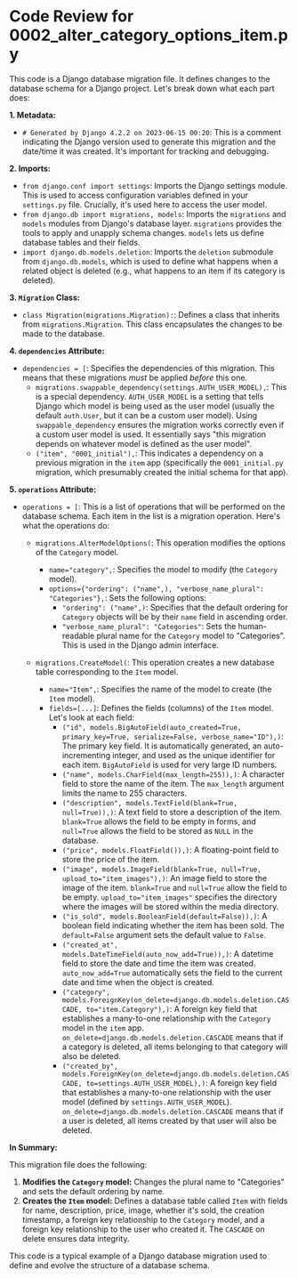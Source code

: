 # Code Review for 0002_alter_category_options_item.py

This code is a Django database migration file. It defines changes to the database schema for a Django project.  Let's break down what each part does:

**1. Metadata:**

*   `# Generated by Django 4.2.2 on 2023-06-15 00:20`:  This is a comment indicating the Django version used to generate this migration and the date/time it was created.  It's important for tracking and debugging.

**2. Imports:**

*   `from django.conf import settings`: Imports the Django settings module. This is used to access configuration variables defined in your `settings.py` file.  Crucially, it's used here to access the user model.
*   `from django.db import migrations, models`:  Imports the `migrations` and `models` modules from Django's database layer.  `migrations` provides the tools to apply and unapply schema changes. `models` lets us define database tables and their fields.
*   `import django.db.models.deletion`: Imports the `deletion` submodule from `django.db.models`, which is used to define what happens when a related object is deleted (e.g., what happens to an item if its category is deleted).

**3. `Migration` Class:**

*   `class Migration(migrations.Migration):`:  Defines a class that inherits from `migrations.Migration`.  This class encapsulates the changes to be made to the database.

**4. `dependencies` Attribute:**

*   `dependencies = [`:  Specifies the dependencies of this migration.  This means that these migrations *must* be applied *before* this one.
    *   `migrations.swappable_dependency(settings.AUTH_USER_MODEL),`:  This is a special dependency. `AUTH_USER_MODEL` is a setting that tells Django which model is being used as the user model (usually the default `auth.User`, but it can be a custom user model).  Using `swappable_dependency` ensures the migration works correctly even if a custom user model is used.  It essentially says "this migration depends on whatever model is defined as the user model".
    *   `("item", "0001_initial"),`:  This indicates a dependency on a previous migration in the `item` app (specifically the `0001_initial.py` migration, which presumably created the initial schema for that app).

**5. `operations` Attribute:**

*   `operations = [`: This is a list of operations that will be performed on the database schema.  Each item in the list is a migration operation.  Here's what the operations do:

    *   `migrations.AlterModelOptions(`:  This operation modifies the options of the `Category` model.
        *   `name="category",`:  Specifies the model to modify (the `Category` model).
        *   `options={"ordering": ("name",), "verbose_name_plural": "Categories"},`:  Sets the following options:
            *   `"ordering": ("name",)`:  Specifies that the default ordering for `Category` objects will be by their `name` field in ascending order.
            *   `"verbose_name_plural": "Categories"`:  Sets the human-readable plural name for the `Category` model to "Categories".  This is used in the Django admin interface.

    *   `migrations.CreateModel(`:  This operation creates a new database table corresponding to the `Item` model.
        *   `name="Item",`:  Specifies the name of the model to create (the `Item` model).
        *   `fields=[...]`:  Defines the fields (columns) of the `Item` model.  Let's look at each field:
            *   `("id", models.BigAutoField(auto_created=True, primary_key=True, serialize=False, verbose_name="ID"),)`: The primary key field. It is automatically generated, an auto-incrementing integer, and used as the unique identifier for each item. `BigAutoField` is used for very large ID numbers.
            *   `("name", models.CharField(max_length=255)),)`:  A character field to store the name of the item.  The `max_length` argument limits the name to 255 characters.
            *   `("description", models.TextField(blank=True, null=True)),)`:  A text field to store a description of the item.  `blank=True` allows the field to be empty in forms, and `null=True` allows the field to be stored as `NULL` in the database.
            *   `("price", models.FloatField()),)`: A floating-point field to store the price of the item.
            *   `("image", models.ImageField(blank=True, null=True, upload_to="item_images"),)`:  An image field to store the image of the item.  `blank=True` and `null=True` allow the field to be empty. `upload_to="item_images"` specifies the directory where the images will be stored within the media directory.
            *   `("is_sold", models.BooleanField(default=False)),)`: A boolean field indicating whether the item has been sold.  The `default=False` argument sets the default value to `False`.
            *   `("created_at", models.DateTimeField(auto_now_add=True)),)`:  A datetime field to store the date and time the item was created.  `auto_now_add=True` automatically sets the field to the current date and time when the object is created.
            *   `("category", models.ForeignKey(on_delete=django.db.models.deletion.CASCADE, to="item.Category"),)`:  A foreign key field that establishes a many-to-one relationship with the `Category` model in the `item` app.  `on_delete=django.db.models.deletion.CASCADE` means that if a category is deleted, all items belonging to that category will also be deleted.
            *   `("created_by", models.ForeignKey(on_delete=django.db.models.deletion.CASCADE, to=settings.AUTH_USER_MODEL),)`:  A foreign key field that establishes a many-to-one relationship with the user model (defined by `settings.AUTH_USER_MODEL`). `on_delete=django.db.models.deletion.CASCADE` means that if a user is deleted, all items created by that user will also be deleted.

**In Summary:**

This migration file does the following:

1.  **Modifies the `Category` model:** Changes the plural name to "Categories" and sets the default ordering by name.
2.  **Creates the `Item` model:** Defines a database table called `Item` with fields for name, description, price, image, whether it's sold, the creation timestamp, a foreign key relationship to the `Category` model, and a foreign key relationship to the user who created it.  The `CASCADE` on delete ensures data integrity.

This code is a typical example of a Django database migration used to define and evolve the structure of a database schema.
